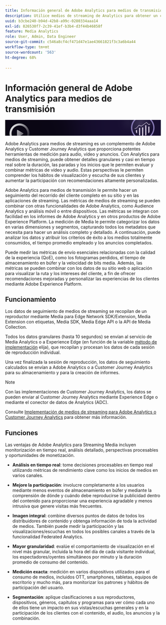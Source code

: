 ```yaml
---
title: Información general de Adobe Analytics para medios de transmisión
description: Utilice medios de streaming de Analytics para obtener un conocimiento exhaustivo del contenido, el audio y los anuncios.
uuid: b3cbe240-b94d-42b8-a99c-0280334aaa14
exl-id: 826530f7-2c39-41ef-b3b4-d3f44b46858f
feature: Media Analytics
role: User, Admin, Data Engineer
source-git-commit: c546a8cf4cf471d47e1ae43661821f3c3a6b4a44
workflow-type: tm+mt
source-wordcount: '563'
ht-degree: 68%

---
```


# Información general de Adobe Analytics para medios de transmisión

![Banner](./assets/media_analytics_banner.png)

Adobe Analytics para medios de streaming es un complemento de Adobe Analytics y Customer Journey Analytics que proporciona potentes herramientas de medición para audio, vídeo y anuncios. Con Analytics para medios de streaming, puede obtener detalles granulares y casi en tiempo real sobre la duración, las paradas y los inicios que le permiten evaluar y combinar métricas de vídeo y audio. Estas perspectivas le permiten comprender los hábitos de visualización y escucha de sus clientes y aumentar la participación con recomendaciones altamente personalizadas.

Adobe Analytics para medios de transmisión le permite hacer un seguimiento del recorrido del cliente completo en su sitio y en las aplicaciones de streaming. Las métricas de medios de streaming se pueden combinar con otras funcionalidades de Adobe Analytics, como Audience Analytics y análisis móvil o entre dispositivos. Las métricas se integran con facilidad en los informes de Adobe Analytics y en otros productos de Adobe Experience Platform. La medición de Media le permite categorizar los datos en varias dimensiones y segmentos, capturando todos los metadatos que necesita para hacer un análisis completo y detallado. A continuación, puede analizar los datos y atribuir los criterios de éxito a los medios totalmente consumidos, el tiempo promedio empleado y los anuncios completados.

Puede medir las métricas de envío esenciales relacionadas con la calidad de la experiencia (QoE), como los fotogramas perdidos, el tiempo de almacenamiento en búfer y la velocidad de bits media. Además, las métricas se pueden combinar con los datos de su sitio web o aplicación para visualizar la ruta y los intereses del cliente, a fin de ofrecer recomendaciones mejoradas y personalizar las experiencias de los clientes mediante Adobe Experience Platform.

## Funcionamiento

Los datos de seguimiento de medios de streaming se recopilan de un reproductor mediante Media para Edge Network SDK/Extension, Media Extension con etiquetas, Media SDK, Media Edge API o la API de Media Collection.

Todos los datos granulares (hasta 10 segundos) se envían al servicio de Media Analytics o a Experience Edge (en función de la variable [método de implementación](/help/implementation/overview.md) elija), que recopilan y procesan los datos de cada sesión de reproducción individual.

Una vez finalizada la sesión de reproducción, los datos de seguimiento calculados se envían a Adobe Analytics o a Customer Journey Analytics para su almacenamiento y para la creación de informes.

>[!NOTE]
>
>Con las implementaciones de Customer Journey Analytics, los datos se pueden enviar al Customer Journey Analytics mediante Experience Edge o mediante el conector de datos de Analytics (ADC).


Consulte [Implementación de medios de streaming para Adobe Analytics o Customer Journey Analytics](/help/implementation/overview.md) para obtener más información.

## Funciones

Las ventajas de Adobe Analytics para Streaming Media incluyen monitorización en tiempo real, análisis detallado, perspectivas procesables y oportunidades de monetización.

* **Análisis en tiempo real**: tome decisiones procesables en tiempo real utilizando métricas de rendimiento clave como los inicios de medios en varios canales.

* **Mejore la participación**: involucre completamente a los usuarios mediante menos eventos de almacenamiento en búfer y mediante la comprensión de dónde y cuándo debe reproducirse la publicidad dentro del contenido para proporcionar una experiencia agradable y menos intrusiva que genere visitas más frecuentes.

* **Imagen integral**: combine diversos puntos de datos de todos los distribuidores de contenido y obtenga información de toda la actividad de medios. También puede medir la participación y las visualizaciones/escuchas en todos los posibles canales a través de la funcionalidad Federated Analytics.

* **Mayor granularidad**: evalúe el comportamiento de visualización en el nivel más granular, incluida la hora del día de cada visitante individual, los espectadores/oyentes simultáneos por minuto y la duración promedio de consumo del contenido.

* **Medición exacta**: medición en varios dispositivos utilizados para el consumo de medios, incluidos OTT, smartphones, tabletas, equipos de escritorio y mucho más, para monitorizar los patrones y hábitos de participación del usuario.

* **Segmentación**: aplique clasificaciones a sus reproductores, dispositivos, géneros, capítulos y programas para ver cómo cada uno de ellos tiene un impacto en sus vistas/escuchas generales y en la participación de los clientes con el contenido, el audio, los anuncios y la combinación.
